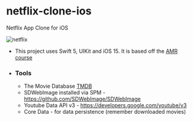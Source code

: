 # netflix-clone-ios
Netflix App Clone for iOS

![netflix](https://github.com/kawgh1/netflix-clone-ios/blob/main/netflix.gif?raw=true)

- This project uses Swift 5, UIKit and iOS 15. It is based off the [AMR course](https://www.youtube.com/watch?v=LWGr9fQR498)

- ### Tools
  - The Movie Database [TMDB](https://www.themoviedb.org/?language=en-US)
  - SDWebImage installed via SPM - https://github.com/SDWebImage/SDWebImage
  - Youtube Data API v3 - https://developers.google.com/youtube/v3
  - Core Data - for data persistence (remember downloaded movies)

